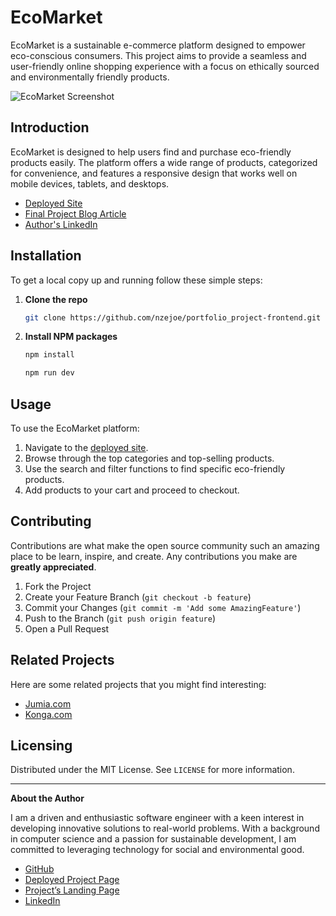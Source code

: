 # EcoMarket

EcoMarket is a sustainable e-commerce platform designed to empower eco-conscious consumers. This project aims to provide a seamless and user-friendly online shopping experience with a focus on ethically sourced and environmentally friendly products.

![EcoMarket Screenshot](link-to-screenshot)

## Introduction

EcoMarket is designed to help users find and purchase eco-friendly products easily. The platform offers a wide range of products, categorized for convenience, and features a responsive design that works well on mobile devices, tablets, and desktops.

- [Deployed Site](https://ecomarket-portfolio.netlify.app/)
- [Final Project Blog Article](https://medium.com/@jonathannzete/ecomarket-portfolio-project-60017fca7bcf)
- [Author's LinkedIn](https://www.linkedin.com/in/jonathan-nzete-a36345193/)

## Installation

To get a local copy up and running follow these simple steps:

1. **Clone the repo**
   ```sh
   git clone https://github.com/nzejoe/portfolio_project-frontend.git
   ```
2. **Install NPM packages**
   ```sh
   npm install
   ```
   ```sh
   npm run dev
   ```

## Usage

To use the EcoMarket platform:

1. Navigate to the [deployed site](https://ecomarket-portfolio.netlify.app/).
2. Browse through the top categories and top-selling products.
3. Use the search and filter functions to find specific eco-friendly products.
4. Add products to your cart and proceed to checkout.

## Contributing

Contributions are what make the open source community such an amazing place to be learn, inspire, and create. Any contributions you make are **greatly appreciated**.

1. Fork the Project
2. Create your Feature Branch (`git checkout -b feature`)
3. Commit your Changes (`git commit -m 'Add some AmazingFeature'`)
4. Push to the Branch (`git push origin feature`)
5. Open a Pull Request

## Related Projects

Here are some related projects that you might find interesting:

- [Jumia.com](https://www.jumia.com.ng/)
- [Konga.com](https://www.konga.com/)

## Licensing

Distributed under the MIT License. See `LICENSE` for more information.

---

**About the Author**

I am a driven and enthusiastic software engineer with a keen interest in developing innovative solutions to real-world problems. With a background in computer science and a passion for sustainable development, I am committed to leveraging technology for social and environmental good.

- [GitHub](https://github.com/nzejoe)
- [Deployed Project Page](https://ecofriendlymarket.com)
- [Project’s Landing Page](https://ecomarket-portfolio.netlify.app/)
- [LinkedIn](https://www.linkedin.com/in/jonathan-nzete-a36345193/)
